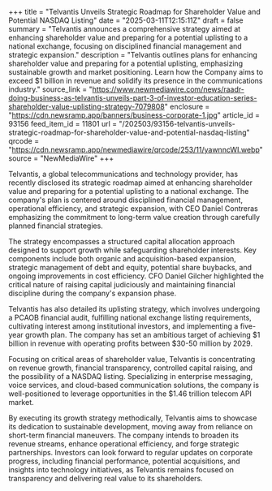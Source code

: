 +++
title = "Telvantis Unveils Strategic Roadmap for Shareholder Value and Potential NASDAQ Listing"
date = "2025-03-11T12:15:11Z"
draft = false
summary = "Telvantis announces a comprehensive strategy aimed at enhancing shareholder value and preparing for a potential uplisting to a national exchange, focusing on disciplined financial management and strategic expansion."
description = "Telvantis outlines plans for enhancing shareholder value and preparing for a potential uplisting, emphasizing sustainable growth and market positioning. Learn how the Company aims to exceed $1 billion in revenue and solidify its presence in the communications industry."
source_link = "https://www.newmediawire.com/news/raadr-doing-business-as-telvantis-unveils-part-3-of-investor-education-series-shareholder-value-uplisting-strategy-7079808"
enclosure = "https://cdn.newsramp.app/banners/business-corporate-1.jpg"
article_id = 93156
feed_item_id = 11801
url = "/202503/93156-telvantis-unveils-strategic-roadmap-for-shareholder-value-and-potential-nasdaq-listing"
qrcode = "https://cdn.newsramp.app/newmediawire/qrcode/253/11/yawnncWI.webp"
source = "NewMediaWire"
+++

<p>Telvantis, a global telecommunications and technology provider, has recently disclosed its strategic roadmap aimed at enhancing shareholder value and preparing for a potential uplisting to a national exchange. The company's plan is centered around disciplined financial management, operational efficiency, and strategic expansion, with CEO Daniel Contreras emphasizing the commitment to long-term value creation through carefully planned financial strategies.</p><p>The strategy encompasses a structured capital allocation approach designed to support growth while safeguarding shareholder interests. Key components include both organic and acquisition-based expansion, strategic management of debt and equity, potential share buybacks, and ongoing improvements in cost efficiency. CFO Daniel Gilcher highlighted the critical nature of raising capital judiciously and maintaining financial discipline during the company's expansion phase.</p><p>Telvantis has also detailed its uplisting strategy, which involves undergoing a PCAOB financial audit, fulfilling national exchange listing requirements, cultivating interest among institutional investors, and implementing a five-year growth plan. The company has set an ambitious target of achieving $1 billion in revenue with operating profits between $30-50 million by 2029.</p><p>Focusing on critical areas of shareholder value, Telvantis is concentrating on revenue growth, financial transparency, controlled capital raising, and the possibility of a NASDAQ listing. Specializing in enterprise messaging, voice services, and cloud-based communication solutions, the company is well-positioned to leverage opportunities in the $1.46 trillion telecom API market.</p><p>By executing its growth strategy methodically, Telvantis aims to showcase its dedication to sustainable development, moving away from reliance on short-term financial maneuvers. The company intends to broaden its revenue streams, enhance operational efficiency, and forge strategic partnerships. Investors can look forward to regular updates on corporate progress, including financial performance, potential acquisitions, and insights into technology initiatives, as Telvantis remains focused on transparency and delivering real value to its shareholders.</p>